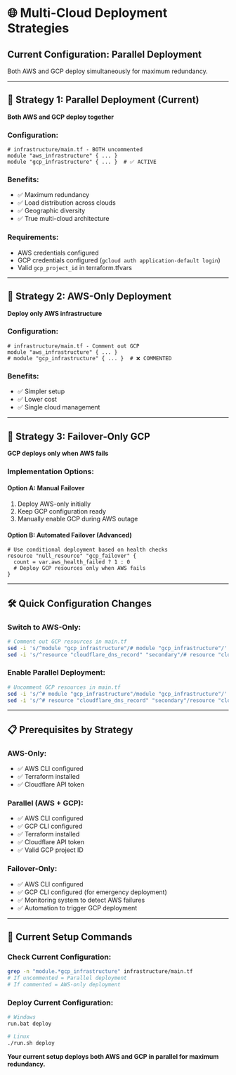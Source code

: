# 🌐 Multi-Cloud Deployment Strategies

## Current Configuration: **Parallel Deployment**

Both AWS and GCP deploy simultaneously for maximum redundancy.

---

## 🚀 Strategy 1: Parallel Deployment (Current)

**Both AWS and GCP deploy together**

### Configuration:

```hcl
# infrastructure/main.tf - BOTH uncommented
module "aws_infrastructure" { ... }
module "gcp_infrastructure" { ... }  # ✅ ACTIVE
```

### Benefits:

- ✅ Maximum redundancy
- ✅ Load distribution across clouds
- ✅ Geographic diversity
- ✅ True multi-cloud architecture

### Requirements:

- AWS credentials configured
- GCP credentials configured (`gcloud auth application-default login`)
- Valid `gcp_project_id` in terraform.tfvars

---

## 🎯 Strategy 2: AWS-Only Deployment

**Deploy only AWS infrastructure**

### Configuration:

```hcl
# infrastructure/main.tf - Comment out GCP
module "aws_infrastructure" { ... }
# module "gcp_infrastructure" { ... }  # ❌ COMMENTED
```

### Benefits:

- ✅ Simpler setup
- ✅ Lower cost
- ✅ Single cloud management

---

## 🔄 Strategy 3: Failover-Only GCP

**GCP deploys only when AWS fails**

### Implementation Options:

#### Option A: Manual Failover

1. Deploy AWS-only initially
2. Keep GCP configuration ready
3. Manually enable GCP during AWS outage

#### Option B: Automated Failover (Advanced)

```hcl
# Use conditional deployment based on health checks
resource "null_resource" "gcp_failover" {
  count = var.aws_health_failed ? 1 : 0
  # Deploy GCP resources only when AWS fails
}
```

---

## 🛠️ Quick Configuration Changes

### Switch to AWS-Only:

```bash
# Comment out GCP resources in main.tf
sed -i 's/^module "gcp_infrastructure"/# module "gcp_infrastructure"/' infrastructure/main.tf
sed -i 's/^resource "cloudflare_dns_record" "secondary"/# resource "cloudflare_dns_record" "secondary"/' infrastructure/main.tf
```

### Enable Parallel Deployment:

```bash
# Uncomment GCP resources in main.tf
sed -i 's/^# module "gcp_infrastructure"/module "gcp_infrastructure"/' infrastructure/main.tf
sed -i 's/^# resource "cloudflare_dns_record" "secondary"/resource "cloudflare_dns_record" "secondary"/' infrastructure/main.tf
```

---

## 📋 Prerequisites by Strategy

### AWS-Only:

- ✅ AWS CLI configured
- ✅ Terraform installed
- ✅ Cloudflare API token

### Parallel (AWS + GCP):

- ✅ AWS CLI configured
- ✅ GCP CLI configured
- ✅ Terraform installed
- ✅ Cloudflare API token
- ✅ Valid GCP project ID

### Failover-Only:

- ✅ AWS CLI configured
- ✅ GCP CLI configured (for emergency deployment)
- ✅ Monitoring system to detect AWS failures
- ✅ Automation to trigger GCP deployment

---

## 🔧 Current Setup Commands

### Check Current Configuration:

```bash
grep -n "module.*gcp_infrastructure" infrastructure/main.tf
# If uncommented = Parallel deployment
# If commented = AWS-only deployment
```

### Deploy Current Configuration:

```bash
# Windows
run.bat deploy

# Linux
./run.sh deploy
```

**Your current setup deploys both AWS and GCP in parallel for maximum redundancy.**
